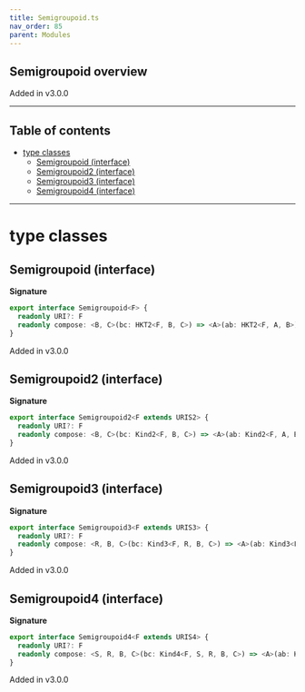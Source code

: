 ```yaml
---
title: Semigroupoid.ts
nav_order: 85
parent: Modules
---
```


## Semigroupoid overview

Added in v3.0.0

---

<h2 class="text-delta">Table of contents</h2>

- [type classes](#type-classes)
  - [Semigroupoid (interface)](#semigroupoid-interface)
  - [Semigroupoid2 (interface)](#semigroupoid2-interface)
  - [Semigroupoid3 (interface)](#semigroupoid3-interface)
  - [Semigroupoid4 (interface)](#semigroupoid4-interface)

---

# type classes

## Semigroupoid (interface)

**Signature**

```ts
export interface Semigroupoid<F> {
  readonly URI?: F
  readonly compose: <B, C>(bc: HKT2<F, B, C>) => <A>(ab: HKT2<F, A, B>) => HKT2<F, A, C>
}
```

Added in v3.0.0

## Semigroupoid2 (interface)

**Signature**

```ts
export interface Semigroupoid2<F extends URIS2> {
  readonly URI?: F
  readonly compose: <B, C>(bc: Kind2<F, B, C>) => <A>(ab: Kind2<F, A, B>) => Kind2<F, A, C>
}
```

Added in v3.0.0

## Semigroupoid3 (interface)

**Signature**

```ts
export interface Semigroupoid3<F extends URIS3> {
  readonly URI?: F
  readonly compose: <R, B, C>(bc: Kind3<F, R, B, C>) => <A>(ab: Kind3<F, R, A, B>) => Kind3<F, R, A, C>
}
```

Added in v3.0.0

## Semigroupoid4 (interface)

**Signature**

```ts
export interface Semigroupoid4<F extends URIS4> {
  readonly URI?: F
  readonly compose: <S, R, B, C>(bc: Kind4<F, S, R, B, C>) => <A>(ab: Kind4<F, S, R, A, B>) => Kind4<F, S, R, A, C>
}
```

Added in v3.0.0
